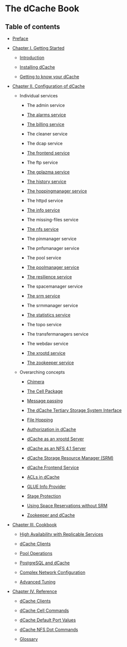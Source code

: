 The dCache Book
===============

Table of contents
-----------------

-   [Preface](preface.md)

-   [Chapter I. Getting Started](intro.md)

    -   [Introduction](intro.md)

    -   [Installing dCache](install.md)

    -   [Getting to know your dCache](intouch.md)

-   [Chapter II. Configuration of dCache](config.md)

    -   Individual services

        -   The admin service

        -   [The alarms service](config-alarms.md)

        -   [The billing service](config-billing.md)

        -   The cleaner service

        -   The dcap service

        -   [The frontend service](config-frontend.md)

        -   The ftp service

        -   [The gplazma service](config-gplazma.md)

        -   [The history service](config-history.md)

        -   [The hoppingmanager service](config-hopping/#file-hopping-managed-by-the-hoppingmanager)

        -   The httpd service

        -   [The info service](config-info-provider.md)

        -   The missing-files service

        -   [The nfs service](config-nfs.md)

        -   The pinmanager service

        -   The pnfsmanager service

        -   The pool service

        -   [The poolmanager service](config-PoolManager.md)

        -   [The resilience service](config-resilience.md)

        -   The spacemanager service

        -   [The srm service](config-SRM.md)

        -   The srmmanager service

        -   [The statistics service](config-statistics.md)

        -   The topo service

        -   The transfermanagers service

        -   The webdav service

        -   [The xrootd service](config-xrootd.md)

        -   [The zookeeper service](config-zookeeper.md)

    -   Overarching concepts

        -   [Chimera](config-chimera.md)

        -   [The Cell Package](config-cellpackage.md)

        -   [Message passing](config-message-passing.md)

        -   [The dCache Tertiary Storage System Interface](config-hsm.md)

        -   [File Hopping](config-hopping.md)

        -   [Authorization in dCache](config-gplazma.md)

        -   [dCache as an xrootd Server](config-xrootd.md)

        -   [dCache as an NFS 4.1 Server](config-nfs.md)

        -   [dCache Storage Resource Manager (SRM)](config-SRM.md)

        -   [dCache Frontend Service](config-frontend.md)

        -   [ACLs in dCache](config-acl.md)

        -   [GLUE Info Provider](config-info-provider.md)

        -   [Stage Protection](config-stage-protection.md)

        -   [Using Space Reservations without SRM](config-write-token.md)

        -   [Zookeeper and dCache](config-zookeeper.md)

-   [Chapter III. Cookbook](cookbook.md)

    -   [High Availability with Replicable
        Services](cookbook-ha-with-replicable-services.md)

    -   [dCache Clients](cookbook-clients.md)

    -   [Pool Operations](cookbook-pool.md)

    -   [PostgreSQL and dCache](cookbook-postgres.md)

    -   [Complex Network Configuration](cookbook-net.md)

    -   [Advanced Tuning](cookbook-advanced.md)

-   [Chapter IV. Reference](reference.md)

    -   [dCache Clients](rf-clients-srm.md)

    -   [dCache Cell Commands](rf-cc-common.md)

    -   [dCache Default Port Values](rf-ports.md)

    -   [dCache NFS Dot Commands](rf-dot-commands.md)

    -   [Glossary](rf-glossary.md)
